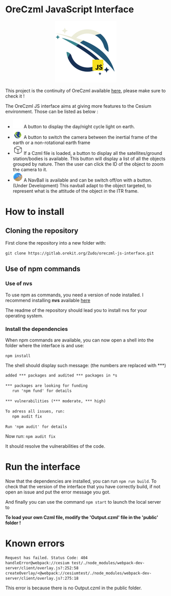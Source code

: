 # OreCzml JavaScript Interface

<p align="center">
  <img src=https://github.com/Zudokakikuto/OreCzml-JS-Interface/blob/main/src/iconOreCzml%20JS.png?raw=true alt=""/>
</p>

This project is the continuity of OreCzml available [here](https://github.com/Zudokakikuto/OreCZML), please make sure to check it !

The OreCzml JS interface aims at giving more features to the Cesium environment. Those can be listed as below :
* ![Lights](https://github.com/Zudokakikuto/OreCzml-JS-Interface/blob/main/public/buttons-display/light.png?raw=true) A button to display the day/night cycle light on earth. 
* ![ITRF](https://github.com/Zudokakikuto/OreCzml-JS-Interface/blob/main/public/buttons-display/ITRF.png?raw=true) A button to switch the camera between the inertial frame of the earth or a non-rotational earth frame
* ![Objects](https://github.com/Zudokakikuto/OreCzml-JS-Interface/blob/main/public/buttons-display/objects.png?raw=true) If a Czml file is loaded, a button to display all the satellites/ground station/bodies is available. This button will display a list of all the objects grouped by nature. Then the user can click the ID of the object to zoom the camera to it.
* ![NavBall](https://github.com/Zudokakikuto/OreCzml-JS-Interface/blob/main/public/buttons-display/navball.png?raw=true) A NavBall is available and can be switch off/on with a button. (Under Development) This navball adapt to the object targeted, to represent what is the attitude of the object in the ITR frame.

# How to install

## Cloning the repository
First clone the repository into a new folder with:

`git clone https://gitlab.orekit.org/Zudo/oreczml-js-interface.git`

## Use of npm commands

### Use of nvs
To use npm as commands, you need a version of node installed.
I recommend installing **nvs** available [here](https://github.com/jasongin/nvs)

The readme of the repository should lead you to install nvs for your operating system.


### Install the dependencies

When npm commands are available, you can now open a shell into the folder where the interface is and use:

`npm install`

The shell should display such message: (the numbers are replaced with ***)
```shell
added *** packages and audited *** packages in *s

*** packages are looking for funding
   run 'npm fund' for details

*** vulnerabilities (*** moderate, *** high)

To adress all issues, run:
   npm audit fix
   
Run 'npm audit' for details
```

Now run:
`npm audit fix`

It should resolve the vulnerabilities of the code.

# Run the interface

Now that the dependencies are installed, you can run `npm run build`. To check that the version of the interface that you have correctly build, if not open an issue and put the error message you got.

And finally you can use the command `npm start` to launch the local server to

**To load your own Czml file, modify the 'Output.czml' file in the 'public' folder !**

# Known errors

```
Request has failed. Status Code: 404 
handleError@webpack://cesium test/./node_modules/webpack-dev-server/client/overlay.js?:252:58 
createOverlay/<@webpack://cesiumtest/./node_modules/webpack-dev-server/client/overlay.js?:275:18
```

This error is because there is no Output.czml in the public folder.